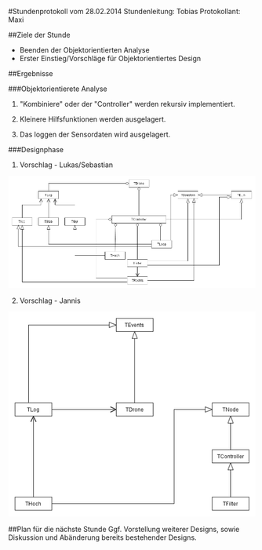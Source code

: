 #Stundenprotokoll vom 28.02.2014
Stundenleitung: Tobias
Protokollant: Maxi

##Ziele der Stunde

- Beenden der Objektorientierten Analyse
- Erster Einstieg/Vorschläge für Objektorientiertes Design

##Ergebnisse

###Objektorientierete Analyse
1. "Kombiniere" oder der "Controller" werden rekursiv implementiert.
    
2. Kleinere Hilfsfunktionen werden ausgelagert.    

3. Das loggen der Sensordaten wird ausgelagert.


###Designphase

1) Vorschlag - Lukas/Sebastian



![DesignLukasSebastian](Diagramme/Design1.jpg)


2) Vorschlag - Jannis


![DesignJannis](Diagramme/Design2.jpg)

##Plan für die nächste Stunde
Ggf. Vorstellung weiterer Designs, sowie Diskussion und Abänderung bereits bestehender Designs.
